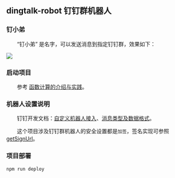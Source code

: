 ## dingtalk-robot 钉钉群机器人

### 钉小弟

&emsp;&emsp;“钉小弟” 是名字，可以发送消息到指定钉钉群，效果如下：

![](https://liuxy0551.gitee.io/image-hosting/posts/aliyun-function-compute/14.gif)

### 启动项目

&emsp;&emsp;参考 <a href="https://liuxianyu.cn/article/aliyun-function-compute.html#%E4%B8%89-%E5%AE%9E%E8%B7%B5" target="_black">函数计算的介绍与实践</a>。

### 机器人设置说明

&emsp;&emsp;钉钉开发文档：<a href="https://developers.dingtalk.com/document/app/custom-robot-access" target="_black">自定义机器人接入</a>、<a href="https://developers.dingtalk.com/document/app/custom-robot-access/title-72m-8ag-pqw" target="_black">消息类型及数据格式</a>。

&emsp;&emsp;这个项目涉及钉钉群机器人的安全设置都是`加签`，签名实现可参照 <a href="https://github.com/liuxy0551/dingtalk-robot/blob/master/app/utils/index.js#L6" target="_black">getSignUrl</a>。


### 项目部署

```
npm run deploy
```
